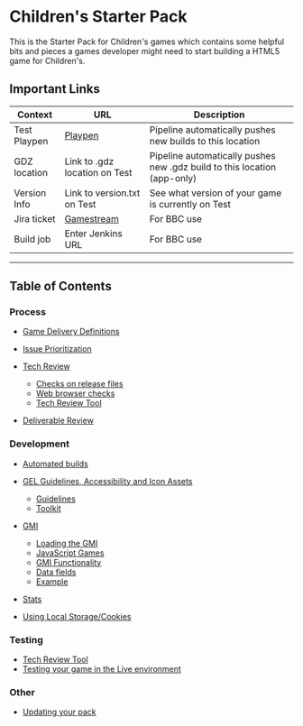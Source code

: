 # Children's Starter Pack

This is the Starter Pack for Children's games which contains some helpful bits
and pieces a games developer might need to start building a HTML5 game for
Children's.

## Important Links

| Context | URL | Description |
|---------|-----|-------------|
| Test Playpen | [Playpen](http://play.test.bbc.co.uk/play/pen/GID) | Pipeline automatically pushes new builds to this location |
| GDZ location | Link to .gdz location on Test | Pipeline automatically pushes new .gdz build to this location (app-only) |
| Version Info | Link to version.txt on Test | See what version of your game is currently on Test |
| Jira ticket | [Gamestream](https://jira.dev.bbc.co.uk/browse/GAMESSTREAM-xxxx) | For BBC use |
| Build job | Enter Jenkins URL | For BBC use |

___
## Table of Contents

### Process
  * [Game Delivery Definitions](docs/game-delivery-definitions.md#game-delivery-definitions)
  * [Issue Prioritization](docs/game-delivery-definitions.md#issue-prioritization)
  * [Tech Review](docs/tech-review.md#tech-review)
    * [Checks on release files](docs/tech-review.md#checks-on-release-files)
    * [Web browser checks](docs/tech-review.md#web-browser-checks)
    * [Tech Review Tool](docs/tech-review.md#tech-review-tool)

  * [Deliverable Review](docs/deliverable-review.md#deliverable-review)

### Development
  * [Automated builds](docs/automated-builds.md#automated-builds)
  * [GEL Guidelines, Accessibility and Icon Assets](docs/gel-guidelines.md#gel-guidelines-accessibility-and-icon-assets)
    * [Guidelines](docs/gel-guidelines.md#guidelines)
    * [Toolkit](docs/gel-guidelines.md#toolkit)

  * [GMI](docs/gmi.md#gmi)
    * [Loading the GMI](docs/gmi.md#loading-the-gmi)
    * [JavaScript Games](docs/gmi.md#javascript-games)
    * [GMI Functionality](docs/gmi.md#gmi-functionality)
    * [Data fields](docs/gmi.md#data-fields)
    * [Example](docs/gmi.md#example)

  * [Stats](docs/stats.md#stats)
  * [Using Local Storage/Cookies](docs/data-storage.md#using-local-storagecookies)

### Testing
  * [Tech Review Tool](docs/tech-review-tool.md#tech-review-tool)
  * [Testing your game in the Live environment](docs/testing-on-cbbc-page.md#testing-your-game-in-the-live-environment)

### Other
* [Updating your pack](docs/updating-starter-pack.md)
